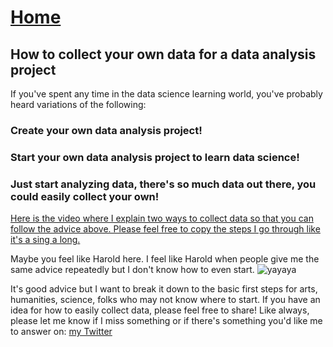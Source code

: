 # <a href="https://angelddaz.github.io/bridgetomasters/"> Home </a>
## How to collect your own data for a data analysis project


If you've spent any time in the data science learning world, you've probably heard variations of the following:
### Create your own data analysis project!
### Start your own data analysis project to learn data science!
### Just start analyzing data, there's so much data out there, you could easily collect your own!

[Here is the video where I explain two ways to collect data so that you can follow the advice above.
Please feel free to copy the steps I go through like it's a sing a long.](https://youtu.be/qzhRYdwvrSE)


Maybe you feel like Harold here. I feel like Harold when people give me the same advice repeatedly but I don't know how to even start.
![yayaya](http://i0.kym-cdn.com/entries/icons/original/000/016/546/hidethepainharold.jpg)

It's good advice but I want to break it down to the basic first steps for arts, humanities, science, folks who may not know where to start. If you have an idea for how to easily collect data, please feel free to share! Like always, please let me know if I miss something or if there's something you'd like me to answer on: <a href="https://twitter.com/angeld_az/"> my Twitter </a>

